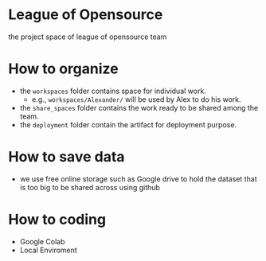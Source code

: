 # League of Opensource
the project space of league of opensource team

# How to organize
* the `workspaces` folder contains space for individual work.
  * e.g., `workspaces/Alexander/` will be used by Alex to do his work.
* the `share_spaces` folder contains the work ready to be shared among the team.
* the `deployment` folder contain the artifact for deployment purpose.


# How to save data
* we use free online storage such as Google drive to hold the dataset that is too big to be shared across using github

# How to coding
* Google Colab
* Local Enviroment
